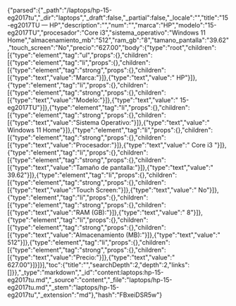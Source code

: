 {"parsed":{"_path":"/laptops/hp-15-eg2017tu","_dir":"laptops","_draft":false,"_partial":false,"_locale":"","title":"15-eg2017TU — HP","description":"","num":"","marca":"HP","modelo":"15-eg2017TU","procesador":"Core i3","sistema_operativo":"Windows 11 Home","almacenamiento_mb":"512","ram_gb":"8","tamano_pantalla":"39.62","touch_screen":"No","precio":"627.00","body":{"type":"root","children":[{"type":"element","tag":"ul","props":{},"children":[{"type":"element","tag":"li","props":{},"children":[{"type":"element","tag":"strong","props":{},"children":[{"type":"text","value":"Marca:"}]},{"type":"text","value":" HP"}]},{"type":"element","tag":"li","props":{},"children":[{"type":"element","tag":"strong","props":{},"children":[{"type":"text","value":"Modelo:"}]},{"type":"text","value":" 15-eg2017TU"}]},{"type":"element","tag":"li","props":{},"children":[{"type":"element","tag":"strong","props":{},"children":[{"type":"text","value":"Sistema Operativo:"}]},{"type":"text","value":" Windows 11 Home"}]},{"type":"element","tag":"li","props":{},"children":[{"type":"element","tag":"strong","props":{},"children":[{"type":"text","value":"Procesador:"}]},{"type":"text","value":" Core i3 "}]},{"type":"element","tag":"li","props":{},"children":[{"type":"element","tag":"strong","props":{},"children":[{"type":"text","value":"Tamaño de pantalla:"}]},{"type":"text","value":" 39.62"}]},{"type":"element","tag":"li","props":{},"children":[{"type":"element","tag":"strong","props":{},"children":[{"type":"text","value":"Touch Screen:"}]},{"type":"text","value":" No"}]},{"type":"element","tag":"li","props":{},"children":[{"type":"element","tag":"strong","props":{},"children":[{"type":"text","value":"RAM (GB):"}]},{"type":"text","value":" 8"}]},{"type":"element","tag":"li","props":{},"children":[{"type":"element","tag":"strong","props":{},"children":[{"type":"text","value":"Almacenamiento (MB):"}]},{"type":"text","value":" 512"}]},{"type":"element","tag":"li","props":{},"children":[{"type":"element","tag":"strong","props":{},"children":[{"type":"text","value":"Precio:"}]},{"type":"text","value":" 627.00"}]}]}],"toc":{"title":"","searchDepth":2,"depth":2,"links":[]}},"_type":"markdown","_id":"content:laptops:hp-15-eg2017tu.md","_source":"content","_file":"laptops/hp-15-eg2017tu.md","_stem":"laptops/hp-15-eg2017tu","_extension":"md"},"hash":"FBxeiDSR5w"}